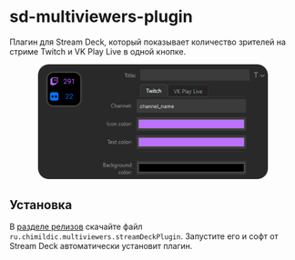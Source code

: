 # sd-multiviewers-plugin

Плагин для Stream Deck, который показывает количество зрителей на стриме Twitch и VK Play Live в одной кнопке.

<p align="center"><img width="80%" style="margin: 0" src="ru.chimildic.multiviewers.sdPlugin/imgs/property_inspector_example.png"></img></p>

## Установка

В [разделе релизов](https://github.com/Chimildic/sd-multiviewers-plugin/releases) скачайте файл `ru.chimildic.multiviewers.streamDeckPlugin`. Запустите его и софт от Stream Deck автоматически установит плагин.
